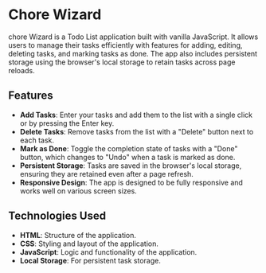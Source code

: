 # Chore Wizard

chore Wizard is a Todo List application built with vanilla JavaScript. It allows users to manage their tasks efficiently with features for adding, editing, deleting tasks, and marking tasks as done. The app also includes persistent storage using the browser's local storage to retain tasks across page reloads.

## Features

- **Add Tasks**: Enter your tasks and add them to the list with a single click or by pressing the Enter key.
- **Delete Tasks**: Remove tasks from the list with a "Delete" button next to each task.
- **Mark as Done**: Toggle the completion state of tasks with a "Done" button, which changes to "Undo" when a task is marked as done.
- **Persistent Storage**: Tasks are saved in the browser's local storage, ensuring they are retained even after a page refresh.
- **Responsive Design**: The app is designed to be fully responsive and works well on various screen sizes.

## Technologies Used

- **HTML**: Structure of the application.
- **CSS**: Styling and layout of the application.
- **JavaScript**: Logic and functionality of the application.
- **Local Storage**: For persistent task storage.

